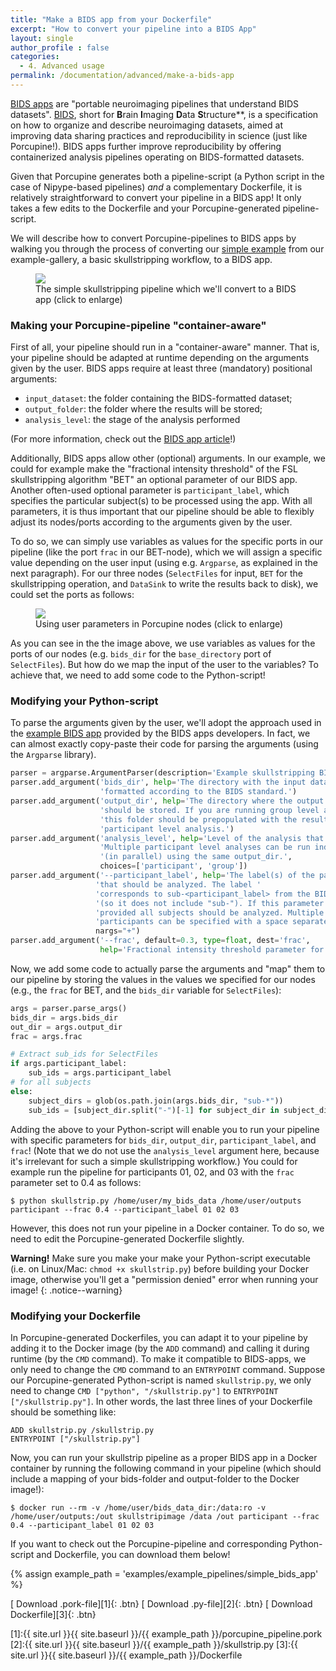 ```yaml
---
title: "Make a BIDS app from your Dockerfile"
excerpt: "How to convert your pipeline into a BIDS App"
layout: single
author_profile : false
categories:
  - 4. Advanced usage
permalink: /documentation/advanced/make-a-bids-app
---
```


[BIDS apps](http://bids-apps.neuroimaging.io/) are "portable neuroimaging
pipelines that understand BIDS datasets". [BIDS](http://bids.neuroimaging.io/),
short for **B**rain **I**maging **D**ata **S**tructure**, is a specification on
how to organize and describe neuroimaging datasets, aimed at improving
data sharing practices and reproducibility in science (just like Porcupine!).
BIDS apps further improve reproducibility by offering containerized
analysis pipelines operating on BIDS-formatted datasets.

Given that Porcupine generates both a pipeline-script (a Python script in the
case of Nipype-based pipelines) *and* a complementary Dockerfile, it is
relatively straightforward to convert your pipeline in a BIDS app! It only
takes a few edits to the Dockerfile and your Porcupine-generated pipeline-script.

We will describe how to convert Porcupine-pipelines to BIDS apps by walking you
through the process of converting our [simple example](/Porcupine/documentation/basics/simple-example)
from our example-gallery, a basic skullstripping workflow, to a BIDS app.

<figure>
	<a href="{{ site.url }}{{ site.baseurl }}/documentation/images/simple_bids_app.png"><img
    src="{{ site.url }}{{ site.baseurl }}/{{ example_path }}/documentation/images/simple_bids_app.png"></a>
	<figcaption>The simple skullstripping pipeline which we'll convert to a BIDS app (click to enlarge)</figcaption>
</figure>

### Making your Porcupine-pipeline "container-aware"
First of all, your pipeline should run in a "container-aware" manner. That is,
your pipeline should be adapted at runtime depending on the arguments given
by the user. BIDS apps require at least three (mandatory) positional arguments:

- `input_dataset`: the folder containing the BIDS-formatted dataset;
- `output_folder`: the folder where the results will be stored;
- `analysis_level`: the stage of the analysis performed

(For more information, check out the [BIDS app article](http://journals.plos.org/ploscompbiol/article?id=10.1371/journal.pcbi.1005209)!)

Additionally, BIDS apps allow other (optional) arguments. In our example, we could
for example make the "fractional intensity threshold" of the
FSL skullstripping algorithm "BET" an optional parameter of our BIDS app. Another
often-used optional parameter is `participant_label`, which specifies the particular
subject(s) to be processed using the app. With all parameters, it is thus important that
our pipeline should be able to flexibly adjust its nodes/ports according to the
arguments given by the user.

To do so, we can simply use variables as values for the specific ports in our
pipeline (like the port `frac` in our BET-node), which we will assign a
specific value depending on the user input (using e.g. `Argparse`, as explained
in the next paragraph). For our three nodes (`SelectFiles` for input, `BET` for
the skullstripping operation, and `DataSink` to write the results back to disk),
we could set the ports as follows:

<figure>
	<a href="{{ site.url }}{{ site.baseurl }}/documentation/images/port_params_bids_app.png"><img
    src="{{ site.url }}{{ site.baseurl }}/{{ example_path }}/documentation/images/port_params_bids_app.png"></a>
	<figcaption>Using user parameters in Porcupine nodes (click to enlarge)</figcaption>
</figure>

As you can see in the the image above, we use variables as values for
the ports of our nodes (e.g. `bids_dir` for the `base_directory` port of `SelectFiles`).
But how do we map the input of the user to the variables? To achieve that, we
need to add some code to the Python-script!

### Modifying your Python-script
To parse the arguments given by the user, we'll adopt the approach used in the
[example BIDS app](https://github.com/BIDS-Apps/example) provided by the BIDS
apps developers. In fact, we can almost exactly copy-paste their code for
parsing the arguments (using the `Argparse` library).

```python
parser = argparse.ArgumentParser(description='Example skullstripping BIDS App entrypoint script.')
parser.add_argument('bids_dir', help='The directory with the input dataset '
                    'formatted according to the BIDS standard.')
parser.add_argument('output_dir', help='The directory where the output files '
                    'should be stored. If you are running group level analysis '
                    'this folder should be prepopulated with the results of the'
                    'participant level analysis.')
parser.add_argument('analysis_level', help='Level of the analysis that will be performed. '
                    'Multiple participant level analyses can be run independently '
                    '(in parallel) using the same output_dir.',
                    choices=['participant', 'group'])
parser.add_argument('--participant_label', help='The label(s) of the participant(s) '
                   'that should be analyzed. The label '
                   'corresponds to sub-<participant_label> from the BIDS spec '
                   '(so it does not include "sub-"). If this parameter is not '
                   'provided all subjects should be analyzed. Multiple '
                   'participants can be specified with a space separated list.',
                   nargs="+")
parser.add_argument('--frac', default=0.3, type=float, dest='frac',
                    help='Fractional intensity threshold parameter for FSL BET')
```

Now, we add some code to actually parse the arguments and "map" them to our
pipeline by storing the values in the values we specified for our nodes
(e.g., the `frac` for BET, and the `bids_dir` variable for `SelectFiles`):

```python
args = parser.parse_args()
bids_dir = args.bids_dir
out_dir = args.output_dir
frac = args.frac

# Extract sub_ids for SelectFiles
if args.participant_label:
    sub_ids = args.participant_label
# for all subjects
else:
    subject_dirs = glob(os.path.join(args.bids_dir, "sub-*"))
    sub_ids = [subject_dir.split("-")[-1] for subject_dir in subject_dirs]
```

Adding the above to your Python-script will enable you to run your pipeline with
specific parameters for `bids_dir`, `output_dir`, `participant_label`, and `frac`!
(Note that we do not use the `analysis_level` argument here, because it's irrelevant
for such a simple skullstripping workflow.) You could for example run the pipeline
for participants 01, 02, and 03 with the `frac` parameter set to 0.4 as follows:

```
$ python skullstrip.py /home/user/my_bids_data /home/user/outputs participant --frac 0.4 --participant_label 01 02 03
```

However, this does not run your pipeline in a Docker container. To do so,
we need to edit the Porcupine-generated Dockerfile slightly.

**Warning!** Make sure you make your make your Python-script executable
(i.e. on Linux/Mac: `chmod +x skullstrip.py`) before building your Docker image,
otherwise you'll get a "permission denied" error when running your image!
{: .notice--warning}

### Modifying your Dockerfile
In Porcupine-generated Dockerfiles, you can adapt it to your pipeline by
adding it to the Docker image (by the `ADD` command) and calling it during
runtime (by the `CMD` command). To make it compatible to BIDS-apps, we only need
to change the `CMD` command to an `ENTRYPOINT` command. Suppose our Porcupine-generated
Python-script is named `skullstrip.py`, we only need to change `CMD ["python", "/skullstrip.py"]`
to `ENTRYPOINT ["/skullstrip.py"]`. In other words, the last three lines of your
Dockerfile should be something like:

```
ADD skullstrip.py /skullstrip.py
ENTRYPOINT ["/skullstrip.py"]
```

Now, you can run your skullstrip pipeline as a proper BIDS app in a Docker container
by running the following command in your pipeline (which should include a mapping
of your bids-folder and output-folder to the Docker image!):

```
$ docker run --rm -v /home/user/bids_data_dir:/data:ro -v /home/user/outputs:/out skullstripimage /data /out participant --frac 0.4 --participant_label 01 02 03
```

If you want to check out the Porcupine-pipeline and corresponding Python-script
and Dockerfile, you can download them below!

{% assign example_path = 'examples/example_pipelines/simple_bids_app' %}

[<i class="fa fa-download"></i> Download .pork-file][1]{: .btn}
[<i class="fa fa-download"></i> Download .py-file][2]{: .btn}
[<i class="fa fa-download"></i> Download Dockerfile][3]{: .btn}

[1]:{{ site.url }}{{ site.baseurl }}/{{ example_path }}/porcupine_pipeline.pork
[2]:{{ site.url }}{{ site.baseurl }}/{{ example_path }}/skullstrip.py
[3]:{{ site.url }}{{ site.baseurl }}/{{ example_path }}/Dockerfile
